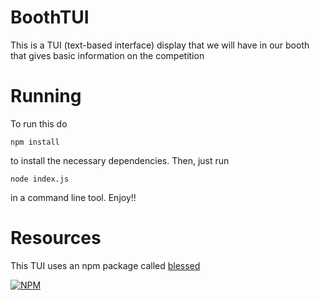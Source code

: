 # BoothTUI
This is a TUI (text-based interface) display that we will have in our booth that gives basic information on the competition

# Running
To run this do
```
npm install
```
to install the necessary dependencies. Then, just run
```
node index.js
```
in a command line tool. Enjoy!!

# Resources
This TUI uses an npm package called [blessed](https://www.npmjs.com/package/blessed)

[![NPM](https://nodei.co/npm/blessed.png)](https://nodei.co/npm/blessed/)
